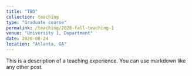 ```yaml
---
title: "TBD"
collection: teaching
type: "Graduate course"
permalink: /teaching/2020-fall-teaching-1
venue: "University 1, Department"
date: 2020-08-24
location: "Atlanta, GA"
---
```


This is a description of a teaching experience. You can use markdown like any other post.

